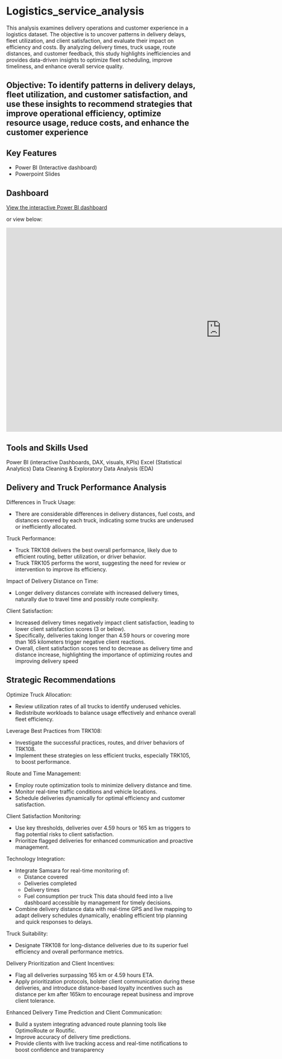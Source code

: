 # Logistics_service_analysis
This analysis examines delivery operations and customer experience in a logistics dataset. The objective is to uncover patterns in delivery delays, fleet utilization, and client satisfaction, and evaluate their impact on efficiency and costs. By analyzing delivery times, truck usage, route distances, and customer feedback, this study highlights inefficiencies and provides data-driven insights to optimize fleet scheduling, improve timeliness, and enhance overall service quality.

## Objective: To identify patterns in delivery delays, fleet utilization, and customer satisfaction, and use these insights to recommend strategies that improve operational efficiency, optimize resource usage, reduce costs, and enhance the customer experience

## Key Features
- Power BI (Interactive dashboard)
- Powerpoint Slides

## Dashboard
[View the interactive Power BI dashboard](https://github.com/BOAMAH-99/Logistics_service_analysis/blob/main/Dashboard/Three%20Logistics%20Dashboard.pbix)

or view below:

<iframe title="UK TRAINS ANALYSIS DASHBOARD" width="1140" height="541.25" src="https://app.powerbi.com/reportEmbed?reportId=ed853100-e602-41c8-a42c-58a1b429a2ab&autoAuth=true&ctid=bd697c1b-c481-479c-841e-c618542675c3" frameborder="0" allowFullScreen="true"></iframe>

## Tools and Skills Used
Power BI (interactive Dashboards, DAX, visuals, KPIs)
Excel (Statistical Analytics)
Data Cleaning & Exploratory Data Analysis (EDA)


## Delivery and Truck Performance Analysis
Differences in Truck Usage: 
- There are considerable differences in delivery distances, fuel costs, and distances covered by each truck, indicating some trucks are underused or inefficiently allocated.

Truck Performance:
- Truck TRK108 delivers the best overall performance, likely due to efficient routing, better utilization, or driver behavior.
- Truck TRK105 performs the worst, suggesting the need for review or intervention to improve its efficiency.

Impact of Delivery Distance on Time: 
- Longer delivery distances correlate with increased delivery times, naturally due to travel time and possibly route complexity.

Client Satisfaction:
- Increased delivery times negatively impact client satisfaction, leading to lower client satisfaction scores (3 or below).
- Specifically, deliveries taking longer than 4.59 hours or covering more than 165 kilometers trigger negative client reactions.
- Overall, client satisfaction scores tend to decrease as delivery time and distance increase, highlighting the importance of optimizing routes and improving delivery speed

## Strategic Recommendations
Optimize Truck Allocation:
- Review utilization rates of all trucks to identify underused vehicles.
- Redistribute workloads to balance usage effectively and enhance overall fleet efficiency.

Leverage Best Practices from TRK108:
- Investigate the successful practices, routes, and driver behaviors of TRK108.
- Implement these strategies on less efficient trucks, especially TRK105, to boost performance.

Route and Time Management:
- Employ route optimization tools to minimize delivery distance and time.
- Monitor real-time traffic conditions and vehicle locations.
- Schedule deliveries dynamically for optimal efficiency and customer satisfaction.

Client Satisfaction Monitoring:
- Use key thresholds, deliveries over 4.59 hours or 165 km as triggers to flag potential risks to client satisfaction.
- Prioritize flagged deliveries for enhanced communication and proactive management.

Technology Integration:
- Integrate Samsara for real-time monitoring of:
  - Distance covered
  - Deliveries completed
  - Delivery times
  - Fuel consumption per truck
    This data should feed into a live dashboard accessible by management for timely decisions.
- Combine delivery distance data with real-time GPS and live mapping to adapt delivery schedules dynamically, enabling efficient trip planning and quick responses to delays.

Truck Suitability:
- Designate TRK108 for long-distance deliveries due to its superior fuel efficiency and overall performance metrics.

Delivery Prioritization and Client Incentives:
- Flag all deliveries surpassing 165 km or 4.59 hours ETA.
- Apply prioritization protocols, bolster client communication during these deliveries, and introduce distance-based loyalty incentives such as distance per km after 165km to encourage repeat business and improve client tolerance.

Enhanced Delivery Time Prediction and Client Communication:
- Build a system integrating advanced route planning tools like OptimoRoute or Routific.
- Improve accuracy of delivery time predictions.
- Provide clients with live tracking access and real-time notifications to boost confidence and transparency





